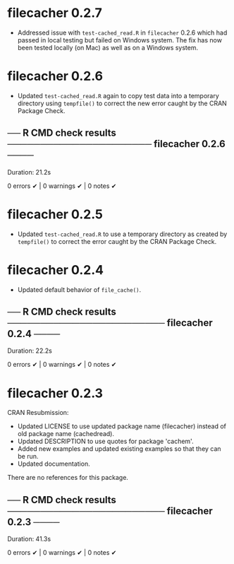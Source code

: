 # filecacher 0.2.7

* Addressed issue with `test-cached_read.R` in `filecacher` 0.2.6 which had 
  passed in local testing but failed on Windows system. The fix has now been
  tested locally (on Mac) as well as on a Windows system.

# filecacher 0.2.6

* Updated `test-cached_read.R` again to copy test data into a temporary directory
  using `tempfile()` to correct the new error caught by the CRAN Package Check.
  
## ── R CMD check results ────────────────────── filecacher 0.2.6 ────
Duration: 21.2s

0 errors ✔ | 0 warnings ✔ | 0 notes ✔

# filecacher 0.2.5

* Updated `test-cached_read.R` to use a temporary directory as created by
  `tempfile()` to correct the error caught by the CRAN Package Check.

# filecacher 0.2.4

* Updated default behavior of `file_cache()`.

## ── R CMD check results ──────────────────────── filecacher 0.2.4 ────
Duration: 22.2s

0 errors ✔ | 0 warnings ✔ | 0 notes ✔


# filecacher 0.2.3

CRAN Resubmission:
* Updated LICENSE to use updated package name (filecacher)
  instead of old package name (cachedread).
* Updated DESCRIPTION to use quotes for package 'cachem'.
* Added new examples and updated existing examples so that they can be run.
* Updated documentation.

There are no references for this package.


## ── R CMD check results ──────────────────────── filecacher 0.2.3 ────
Duration: 41.3s

0 errors ✔ | 0 warnings ✔ | 0 notes ✔
